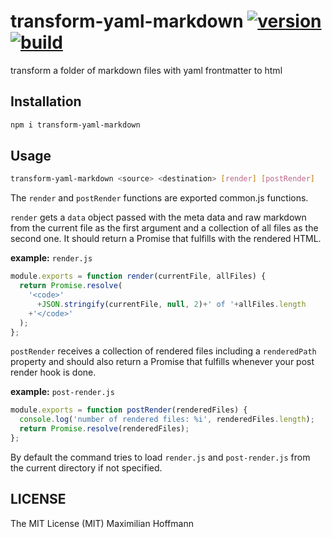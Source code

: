 transform-yaml-markdown [![version][1]][2] [![build][3]][4]
=======================

transform a folder of markdown files with yaml frontmatter to html

Installation
------------

```bash
npm i transform-yaml-markdown
```

Usage
-----

```bash
transform-yaml-markdown <source> <destination> [render] [postRender]
```

The `render` and `postRender` functions are exported common.js functions.

`render` gets a `data` object passed with the meta data and raw markdown from the current file as the first argument and a collection of all files as the second one. It should return a Promise that fulfills with the rendered HTML.

__example:__ `render.js`

```js
module.exports = function render(currentFile, allFiles) {
  return Promise.resolve(
    '<code>'
      +JSON.stringify(currentFile, null, 2)+' of '+allFiles.length
    +'</code>'
  );
};
```

`postRender` receives a collection of rendered files including a `renderedPath` property and should also return a Promise that fulfills whenever your post render hook is done.

__example:__ `post-render.js`

```js
module.exports = function postRender(renderedFiles) {
  console.log('number of rendered files: %i', renderedFiles.length);
  return Promise.resolve(renderedFiles);
};
```

By default the command tries to load `render.js` and `post-render.js` from the current directory if not specified.

LICENSE
-------

The MIT License (MIT) Maximilian Hoffmann

[1]: http://img.shields.io/npm/v/transform-yaml-markdown.svg?style=flat
[2]: https://www.npmjs.org/package/transform-yaml-markdown
[3]: http://img.shields.io/travis/maxhoffmann/transform-yaml-markdown.svg?style=flat
[4]: https://travis-ci.org/maxhoffmann/transform-yaml-markdown
